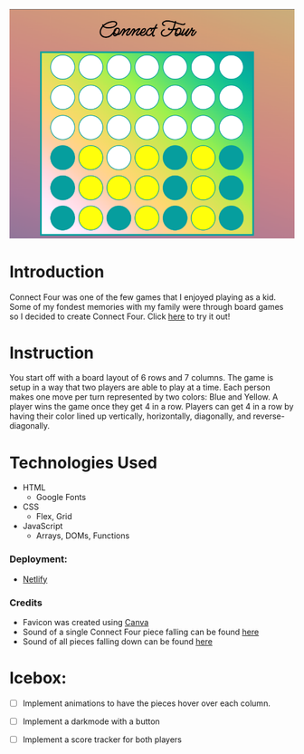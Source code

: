 
![screenshot](/assets/readmeScreenshot.png)
# Introduction

Connect Four was one of the few games that I enjoyed playing as a kid. Some of my fondest memories with my family were through board games so I decided to create Connect Four. Click [here](https://mike-trinh-connect-four.netlify.app) to try it out!


# Instruction

You start off with a board layout of 6 rows and 7 columns. The game is setup in a way that two players are able to play at a time. Each person makes one move per turn represented by two colors: Blue and Yellow. A player wins the game once they get 4 in a row. Players can get 4 in a row by having their color lined up vertically, horizontally, diagonally, and reverse-diagonally.

# Technologies Used

  - HTML
    - Google Fonts
  - CSS
    - Flex, Grid
  - JavaScript
    - Arrays, DOMs, Functions

### Deployment:
- [Netlify](https://app.netlify.com)
  
### Credits
  - Favicon was created using [Canva](https://www.canva.com/)
- Sound of a single Connect Four piece falling can be found [here](https://freesound.org/people/discokingmusic/sounds/271387/)
- Sound of all pieces falling down can be found [here](https://freesound.org/people/boosmyller/sounds/436102/)

# Icebox:
 - [ ] Implement animations to have the pieces hover over each column.
 - [ ] Implement a darkmode with a button 
 - [ ] Implement a score tracker for both players
 